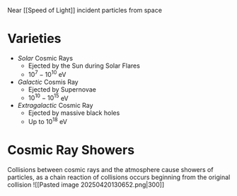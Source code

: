 Near [[Speed of Light]] incident particles from space

# Varieties
* *Solar* Cosmic Rays
	* Ejected by the Sun during Solar Flares
	* $10^7 - 10^{10}$ eV
* *Galactic* Cosmis Ray
	* Ejected by Supernovae
	* $10^{10}- 10^{15}$ eV
* *Extragalactic* Cosmic Ray
	* Ejected by massive black holes
	* Up to $10^{18}$ eV

# Cosmic Ray Showers
Collisions between cosmic rays and the atmosphere cause showers of particles, as a chain reaction of collisions occurs beginning from the original collision
![[Pasted image 20250420130652.png|300]]